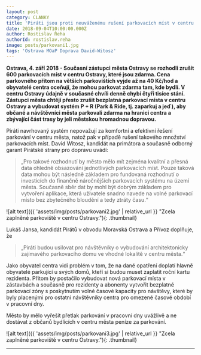 ```yaml
---
layout: post
category: CLANKY
title: 'Piráti jsou proti neuváženému rušení parkovacích míst v centru Ostravy'
date: 2018-09-04T10:00:00.000Z
author: Rostislav Řeha
authorId: rostislav.reha
image: posts/parkovani1.jpg
tags: 'Ostrava MOaP Doprava David-Witosz'
---
```


**Ostrava, 4. září 2018 - Současní zástupci města Ostravy se rozhodli zrušit 600 parkovacích míst v centru Ostravy, které jsou zdarma. Cena parkovného přitom na větších parkovištích vyjde až na 40 Kč/hod a obyvatelé centra oceňují, že mohou parkovat zdarma tam, kde bydlí. V centru Ostravy údajně v současné chvíli denně chybí čtyři tisíce stání. Zástupci města chtějí přesto zrušit bezplatná parkovací místa v centru Ostravy a vybudovat systém P + R (Park & Ride, tj. zaparkuj a jeď), aby občané a návštěvníci města parkovali zdarma na hranici centra a zbývající část trasy by jeli městskou hromadnou dopravou.**
                      
Piráti navrhovaný systém nepovažují za komfortní a efektivní řešení parkování v centru města, natož pak v případě rušení takového množství parkovacích míst. David Witosz, kandidát na primátora a současně odborný garant Pirátské strany pro dopravu uvádí:
                      
> „Pro takové rozhodnutí by město mělo mít zejména kvalitní a přesná data ohledně obsazování jednotlivých parkovacích míst. Pouze taková data mohou být následně základem pro fundovaná rozhodnutí o investicích do finančně náročnějších parkovacích systému na území města. Současně sběr dat by mohl být dobrým základem pro vytvoření aplikace, která uživatele snadno navede na volné parkovací místo bez zbytečného bloudění a tedy ztráty času.“
                      
![alt text]({{ 'assets/img/posts/parkovani2.jpg' | relative_url }} "Zcela zaplněné parkoviště v centru Ostravy."){: .thumbnail}

Lukáš Jansa, kandidát Pirátů v obvodu Moravská Ostrava a Přívoz doplňuje, že 
                      
> „Piráti budou usilovat pro návštěvníky o vybudování architektonicky zajímavého parkovacího domu ve vhodné lokalitě v centru města.“
                      
Jako obyvatel centra vidí problém v tom, že na dané opatření doplatí hlavně obyvatelé parkující u svých domů, kteří si budou muset zaplatit roční kartu rezidenta. Přitom by postačilo vybudovat nová parkovací místa v zástavbách a současně pro rezidenty a abonenty vytvořit bezplatné parkovací zóny s poskytnutím volné časové kapacity pro návštěvy, které by byly placenými pro ostatní návštěvníky centra pro omezené časové období v pracovní dny.
                      
Město by mělo vyřešit přetlak parkování v pracovní dny uvážlivě a ne dostávat z občanů bydlících v centru města peníze za parkování. 

![alt text]({{ 'assets/img/posts/parkovani3.jpg' | relative_url }} "Zcela zaplněné parkoviště v centru Ostravy."){: .thumbnail}

- - -
